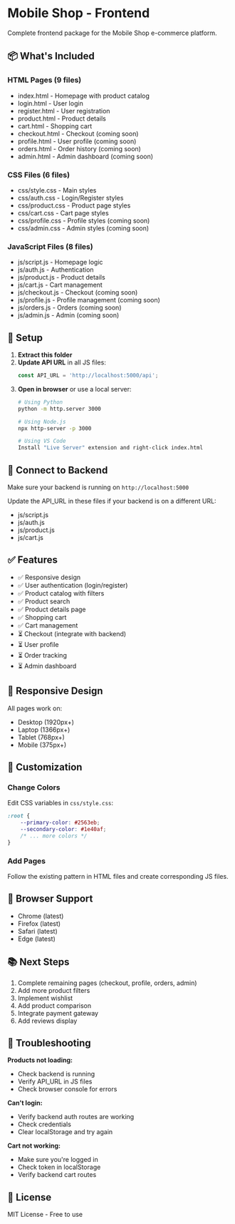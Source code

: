 # Mobile Shop - Frontend

Complete frontend package for the Mobile Shop e-commerce platform.

## 📦 What's Included

### HTML Pages (9 files)
- index.html - Homepage with product catalog
- login.html - User login
- register.html - User registration
- product.html - Product details
- cart.html - Shopping cart
- checkout.html - Checkout (coming soon)
- profile.html - User profile (coming soon)
- orders.html - Order history (coming soon)
- admin.html - Admin dashboard (coming soon)

### CSS Files (6 files)
- css/style.css - Main styles
- css/auth.css - Login/Register styles
- css/product.css - Product page styles
- css/cart.css - Cart page styles
- css/profile.css - Profile styles (coming soon)
- css/admin.css - Admin styles (coming soon)

### JavaScript Files (8 files)
- js/script.js - Homepage logic
- js/auth.js - Authentication
- js/product.js - Product details
- js/cart.js - Cart management
- js/checkout.js - Checkout (coming soon)
- js/profile.js - Profile management (coming soon)
- js/orders.js - Orders (coming soon)
- js/admin.js - Admin (coming soon)

## 🚀 Setup

1. **Extract this folder**
2. **Update API URL** in all JS files:
   ```javascript
   const API_URL = 'http://localhost:5000/api';
   ```
3. **Open in browser** or use a local server:
   ```bash
   # Using Python
   python -m http.server 3000

   # Using Node.js
   npx http-server -p 3000

   # Using VS Code
   Install "Live Server" extension and right-click index.html
   ```

## 🔗 Connect to Backend

Make sure your backend is running on `http://localhost:5000`

Update the API_URL in these files if your backend is on a different URL:
- js/script.js
- js/auth.js
- js/product.js
- js/cart.js

## ✅ Features

- ✅ Responsive design
- ✅ User authentication (login/register)
- ✅ Product catalog with filters
- ✅ Product search
- ✅ Product details page
- ✅ Shopping cart
- ✅ Cart management
- ⏳ Checkout (integrate with backend)
- ⏳ User profile
- ⏳ Order tracking
- ⏳ Admin dashboard

## 📱 Responsive Design

All pages work on:
- Desktop (1920px+)
- Laptop (1366px+)
- Tablet (768px+)
- Mobile (375px+)

## 🎨 Customization

### Change Colors
Edit CSS variables in `css/style.css`:
```css
:root {
    --primary-color: #2563eb;
    --secondary-color: #1e40af;
    /* ... more colors */
}
```

### Add Pages
Follow the existing pattern in HTML files and create corresponding JS files.

## 🔧 Browser Support

- Chrome (latest)
- Firefox (latest)
- Safari (latest)
- Edge (latest)

## 📚 Next Steps

1. Complete remaining pages (checkout, profile, orders, admin)
2. Add more product filters
3. Implement wishlist
4. Add product comparison
5. Integrate payment gateway
6. Add reviews display

## 🐛 Troubleshooting

**Products not loading:**
- Check backend is running
- Verify API_URL in JS files
- Check browser console for errors

**Can't login:**
- Verify backend auth routes are working
- Check credentials
- Clear localStorage and try again

**Cart not working:**
- Make sure you're logged in
- Check token in localStorage
- Verify backend cart routes

## 📄 License

MIT License - Free to use
